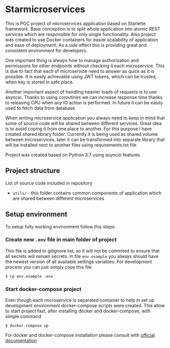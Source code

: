 # Starmicroservices

This is POC project of microservices application based on Starlette framework. Base conception is to split whole application
into atomic REST services which are responsible for only single functionality. Also project was created to use Docker containers
for easier scalability of application and ease of deployment. As a side effect this is providing great and consistent
environment for developers.

One important thing is always how to manage authorization and permissions for other endpoints without checking it each
microservice. This is due to fact that each of microservice need to answer as quick as it is possible. It is easily
achievable using JWT tokens, which can be trusted, when key is stored in safe place.

Another important aspect of handling heavier loads of requests is to use asyncio. Thanks to using coroutines we can increase
response time thanks to releasing CPU when any IO action is performed. In future it can be easily used to fetch data
from database

When writing microservice application you always need to keep in mind that some of source code will be shared between
different services. Great idea is to avoid coping it from one place to another. For this purpose I have created shared
library folder. Currently it is being used as shared volume between microservices, later it can be transformed into
separate library that will be installed next to another files using requirements.txt file

Project was created based on Python 3.7 using asyncio features

## Project structure

List of source code included in repository

- `utils/` - this folder contains common components of application which are shared between different microservices


## Setup environment

To setup fully working environment follow this steps:

### Create new `.env` file in main folder of project
This file is added to gitignore list, so it will not be commited to ensure that all secrets will remain secrets. In file
`env.example` you always should have the newest version of all available settings variables. For development process
you can just simply copy this file

```shell script
$ cp env.example .env
```

### Start docker-compose project
Even though each microservice is separated container to help in set up development environment docker-compose scripts were
created. This allow to start project fast, after installing docker and docker-compose, with simple command

```shell script
$ docker-compose up
```

For docker and docker-compose installation please consult with [official documentation](https://docs.docker.com/install/)
